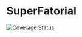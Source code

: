 # SuperFatorial

[![Coverage Status](https://coveralls.io/repos/github/glauco-vinicius/SuperFatorial/badge.svg?branch=master)](https://coveralls.io/github/glauco-vinicius/SuperFatorial?branch=master)
